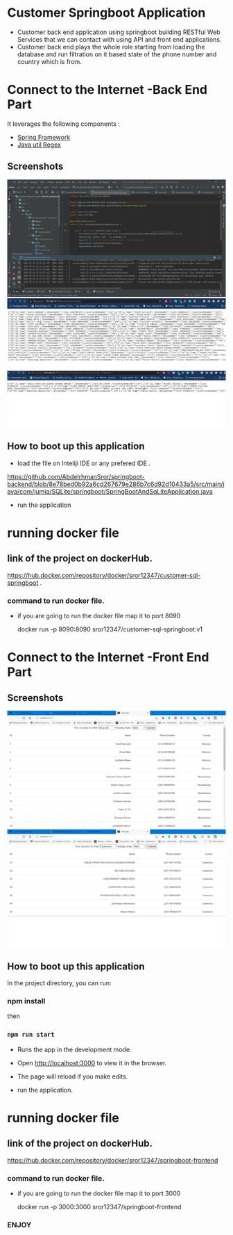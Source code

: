 # Customer Springboot Application

* Customer back end application using springboot building RESTful Web Services that we can contact with using API and  front end applications.
* Customer back end plays the whole role starting from loading the database and run filtration on it based state of the phone number and country which is from.

# Connect to the Internet -Back End Part

 It leverages the following components :

* [Spring Framework](https://spring.io/projects/spring-framework)
* [Java util Regex](https://docs.oracle.com/javase/7/docs/api/java/util/regex/package-summary.html)

 
 ## Screenshots

![Screenshot 1](screenshots/spring_app_run.JPG)
![Screenshot 2](screenshots/running_1.JPG)
![Screenshot 3](screenshots/running_2.JPG)





 
## How to boot up this application  
* load the file on Inteliji IDE  or any prefered IDE .

https://github.com/AbdelrhmanSror/springboot-backend/blob/8e78bed0b92a6cd267679e286b7c6d92d10433a5/src/main/java/com/jumia/SQLite/springboot/SpringBootAndSqLiteApplication.java

* run the application

# running docker file

## link of the project on dockerHub.
  https://hub.docker.com/repository/docker/sror12347/customer-sql-springboot .
  
### command to run docker file.
* if you are going to run the docker file map it to port 8090

  docker run -p 8090:8090 sror12347/customer-sql-springboot:v1


# Connect to the Internet -Front End Part


 ## Screenshots

![Screenshot 1](springboot-react-frontend/screenshots/Capture.JPG)
![Screenshot 2](springboot-react-frontend/screenshots/Capture1.JPG)

## How to boot up this application  
In the project directory, you can run:
### npm install
then
### `npm run start`

* Runs the app in the development mode.
* Open [http://localhost:3000](http://localhost:3000) to view it in the browser.

* The page will reload if you make edits.
* run the application.

# running docker file

## link of the project on dockerHub.
https://hub.docker.com/repository/docker/sror12347/springboot-frontend
  
### command to run docker file.
* if you are going to run the docker file map it to port 3000

  docker run -p 3000:3000 sror12347/springboot-frontend

### ENJOY

